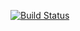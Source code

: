 [![Build Status](https://travis-ci.org/a-frolovsky/flashchecker.svg?branch=master)](https://travis-ci.org/a-frolovsky/flashchecker)
